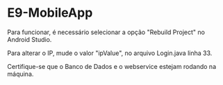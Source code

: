 # E9-MobileApp

Para funcionar, é necessário selecionar a opção "Rebuild Project" no Android Studio.

Para alterar o IP, mude o valor "ipValue", no arquivo Login.java linha 33.

Certifique-se que o Banco de Dados e o webservice estejam rodando na máquina.
